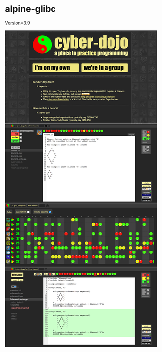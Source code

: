 # alpine-glibc

[Version=3.9](https://github.com/cyber-dojo-languages/alpine-glibc/blob/master/check_version.sh)

![cyber-dojo.org home page](https://github.com/cyber-dojo/cyber-dojo/blob/master/shared/home_page_snapshot.png)
